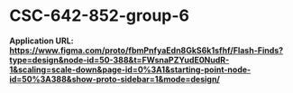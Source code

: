 # CSC-642-852-group-6

**Application URL: <https://www.figma.com/proto/fbmPnfyaEdn8GkS6k1sfhf/Flash-Finds?type=design&node-id=50-388&t=FWsnaPZYudE0NudR-1&scaling=scale-down&page-id=0%3A1&starting-point-node-id=50%3A388&show-proto-sidebar=1&mode=design/>**



